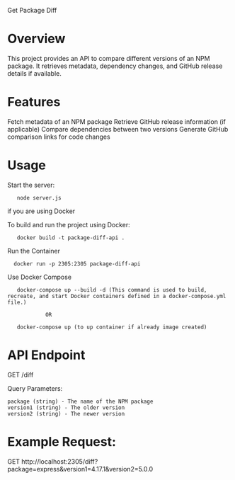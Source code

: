 Get Package Diff

# Overview

This project provides an API to compare different versions of an NPM package. It retrieves metadata, dependency changes, and GitHub release details if available.

# Features

Fetch metadata of an NPM package
Retrieve GitHub release information (if applicable)
Compare dependencies between two versions
Generate GitHub comparison links for code changes

# Usage

Start the server:

       node server.js

if you are using Docker

To build and run the project using Docker:

       docker build -t package-diff-api .

Run the Container

      docker run -p 2305:2305 package-diff-api

Use Docker Compose

       docker-compose up --build -d (This command is used to build, recreate, and start Docker containers defined in a docker-compose.yml file.)

                OR

       docker-compose up (to up container if already image created)

# API Endpoint

GET /diff

Query Parameters:

    package (string) - The name of the NPM package
    version1 (string) - The older version
    version2 (string) - The newer version

# Example Request:

GET
http://localhost:2305/diff?package=express&version1=4.17.1&version2=5.0.0
